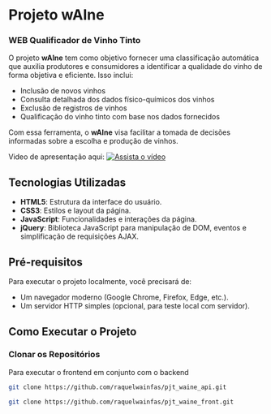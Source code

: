 # Projeto wAIne

### WEB Qualificador de Vinho Tinto

O projeto **wAIne** tem como objetivo fornecer uma classificação automática que auxilia produtores e consumidores a identificar a qualidade do vinho de forma objetiva e eficiente. Isso inclui:


- Inclusão de novos vinhos
- Consulta detalhada dos dados físico-químicos dos vinhos
- Exclusão de registros de vinhos
- Qualificação do vinho tinto com base nos dados fornecidos

Com essa ferramenta, o **wAIne** visa facilitar a tomada de decisões informadas sobre a escolha e produção de vinhos.

Video de apresentação aqui: [![Assista o vídeo](https://github.com/user-attachments/assets/ced93836-0e8c-459a-bd38-2ab0a4264a5a)](https://youtu.be/Ec8KdOR48CA)

## Tecnologias Utilizadas
- **HTML5**: Estrutura da interface do usuário.
- **CSS3**: Estilos e layout da página.
- **JavaScript**: Funcionalidades e interações da página.
- **jQuery**: Biblioteca JavaScript para manipulação de DOM, eventos e simplificação de requisições AJAX.

## Pré-requisitos
Para executar o projeto localmente, você precisará de:
- Um navegador moderno (Google Chrome, Firefox, Edge, etc.).
- Um servidor HTTP simples (opcional, para teste local com servidor).

## Como Executar o Projeto

### Clonar os Repositórios

Para executar o frontend em conjunto com o backend

```bash
git clone https://github.com/raquelwainfas/pjt_waine_api.git

git clone https://github.com/raquelwainfas/pjt_waine_front.git
```
